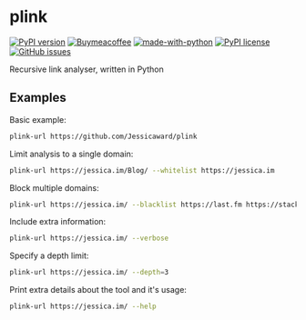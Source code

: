 # plink
[![PyPI version](https://badge.fury.io/py/plink-url.svg)](https://badge.fury.io/py/plink-url)
[![Buymeacoffee](https://badgen.net/badge/icon/buymeacoffee?icon=buymeacoffee&label)](https://https://www.buymeacoffee.com/sg6j7z465pf)
[![made-with-python](https://img.shields.io/badge/Made%20with-Python-1f425f.svg)](https://www.python.org/)
[![PyPI license](https://img.shields.io/pypi/l/ansicolortags.svg)](https://pypi.python.org/pypi/ansicolortags/)
[![GitHub issues](https://img.shields.io/github/issues/jessicaward/plink)](https://GitHub.com/jessicaward/plink/issues/)

Recursive link analyser, written in Python

## Examples
Basic example:
```bash
plink-url https://github.com/Jessicaward/plink
```

Limit analysis to a single domain:
```bash
plink-url https://jessica.im/Blog/ --whitelist https://jessica.im
```

Block multiple domains:
```bash
plink-url https://jessica.im/ --blacklist https://last.fm https://stackoverflow.com
```

Include extra information:
```bash
plink-url https://jessica.im/ --verbose
```

Specify a depth limit:
```bash
plink-url https://jessica.im/ --depth=3
```

Print extra details about the tool and it's usage:
```bash
plink-url https://jessica.im/ --help
```
